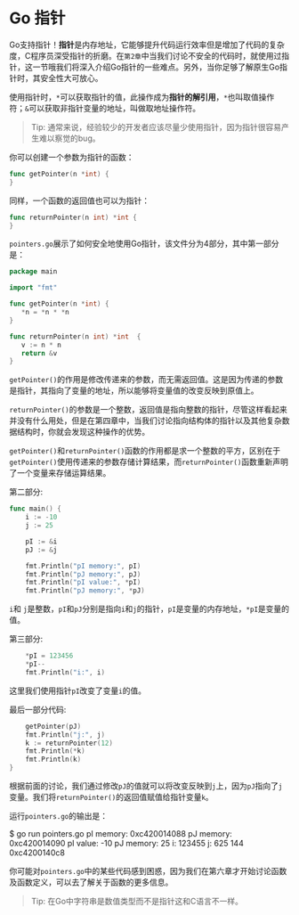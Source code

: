 # **Go 指针**

Go支持指针！**指针**是内存地址，它能够提升代码运行效率但是增加了代码的复杂度，C程序员深受指针的折磨。在`第2章`中当我们讨论不安全的代码时，就使用过指针，这一节哦我们将深入介绍Go指针的一些难点。另外，当你足够了解原生Go指针时，其安全性大可放心。

使用指针时，`*`可以获取指针的值，此操作成为**指针的解引用**，`*`也叫取值操作符；`&`可以获取非指针变量的地址，叫做取地址操作符。

>Tip: 通常来说，经验较少的开发者应该尽量少使用指针，因为指针很容易产生难以察觉的bug。

你可以创建一个参数为指针的函数：

```go
func getPointer(n *int) {
}
```

同样，一个函数的返回值也可以为指针：

```go
func returnPointer(n int) *int {
}
```

`pointers.go`展示了如何安全地使用Go指针，该文件分为4部分，其中第一部分是：

```go
package main

import "fmt"

func getPointer(n *int) {
   *n = *n * *n
}

func returnPointer(n int) *int  {
   v := n * n
   return &v
}
```

`getPointer()`的作用是修改传递来的参数，而无需返回值。这是因为传递的参数是指针，其指向了变量的地址，所以能够将变量值的改变反映到原值上。

`returnPointer()`的参数是一个整数，返回值是指向整数的指针，尽管这样看起来并没有什么用处，但是在第四章中，当我们讨论指向结构体的指针以及其他复杂数据结构时，你就会发现这种操作的优势。

`getPointer()`和`returnPointer()`函数的作用都是求一个整数的平方，区别在于`getPointer()`使用传递来的参数存储计算结果，而`returnPointer()`函数重新声明了一个变量来存储运算结果。

第二部分:

```go
func main() {
    i := -10
    j := 25

    pI := &i
    pJ := &j

    fmt.Println("pI memory:", pI)
    fmt.Println("pJ memory:", pJ)
    fmt.Println("pI value:", *pI)
    fmt.Println("pJ memory:", *pJ)
```

`i`和 `j`是整数，`pI`和`pJ`分别是指向`i`和`j`的指针，`pI`是变量的内存地址，`*pI`是变量的值。

第三部分:

```go
    *pI = 123456
    *pI--
    fmt.Println("i:", i)
```

这里我们使用指针`pI`改变了变量`i`的值。

最后一部分代码:

```go
    getPointer(pJ)
    fmt.Println("j:", j)
    k := returnPointer(12)
    fmt.Println(*k)
    fmt.Println(k)
}
```

根据前面的讨论，我们通过修改`pJ`的值就可以将改变反映到`j`上，因为`pJ`指向了`j`变量。我们将`returnPointer()`的返回值赋值给指针变量`k`。

运行`pointers.go`的输出是：

$ go run pointers.go
pI memory: 0xc420014088
pJ memory: 0xc420014090
pI value: -10
pJ memory: 25
i: 123455
j: 625
144
0xc4200140c8

你可能对`pointers.go`中的某些代码感到困惑，因为我们在第六章才开始讨论函数及函数定义，可以去了解关于函数的更多信息。

>Tip: 在Go中字符串是数值类型而不是指针这和C语言不一样。
